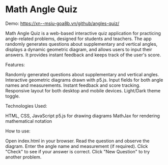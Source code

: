 # Math Angle Quiz

Demo: https://xn--msiu-goa8b.vn/github/angles-quiz/

Math Angle Quiz is a web-based interactive quiz application for practicing angle-related problems, designed for students and teachers. The app randomly generates questions about supplementary and vertical angles, displays a dynamic geometric diagram, and allows users to input their answers. It provides instant feedback and keeps track of the user's score.

Features:

Randomly generated questions about supplementary and vertical angles.
Interactive geometric diagrams drawn with p5.js.
Input fields for both angle names and measurements.
Instant feedback and score tracking.
Responsive layout for both desktop and mobile devices.
Light/Dark theme toggle.</br>

Technologies Used:

HTML, CSS, JavaScript
p5.js for drawing diagrams
MathJax for rendering mathematical notation</br>

How to use:

Open index.html in your browser.
Read the question and observe the diagram.
Enter the angle name and measurement (if required).
Click "Check" to see if your answer is correct.
Click "New Question" to try another problem.
